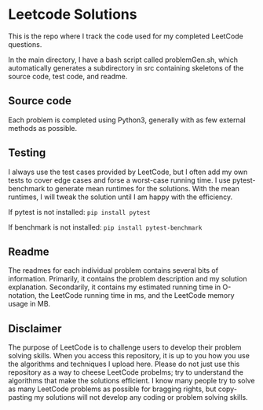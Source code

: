 # Leetcode Solutions

This is the repo where I track the code used for my completed LeetCode questions.

In the main directory, I have a bash script called problemGen.sh, which automatically generates a subdirectory in src containing skeletons of the source code, test code, and readme.

## Source code

Each problem is completed using Python3, generally with as few external methods as possible.

## Testing

I always use the test cases provided by LeetCode, but I often add my own tests to cover edge cases and forse a worst-case running time. I use pytest-benchmark to generate mean runtimes for the solutions. With the mean runtimes, I will tweak the solution until I am happy with the efficiency.

If pytest is not installed: ```pip install pytest```

If benchmark is not installed: ```pip install pytest-benchmark```

## Readme

The readmes for each individual problem contains several bits of information. Primarily, it contains the problem description and my solution explanation. Secondarily, it contains my estimated running time in O-notation, the LeetCode running time in ms, and the LeetCode memory usage in MB.

## Disclaimer

The purpose of LeetCode is to challenge users to develop their problem solving skills. When you access this repository, it is up to you how you use the algorithms and techniques I upload here. Please do not just use this repository as a way to cheese LeetCode probelms; try to understand the algorithms that make the solutions efficient. I know many people try to solve as many LeetCode problems as possible for bragging rights, but copy-pasting my solutions will not develop any coding or problem solving skills. 


